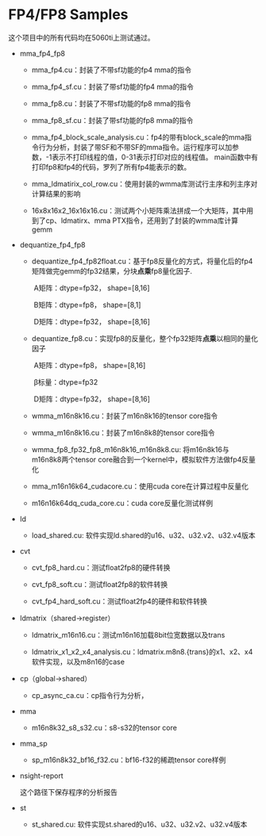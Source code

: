 # FP4/FP8 Samples

这个项目中的所有代码均在5060ti上测试通过。	

- mma_fp4_fp8

  - mma_fp4.cu：封装了不带sf功能的fp4 mma的指令

  - mma_fp4_sf.cu：封装了带sf功能的fp4 mma的指令

  - mma_fp8.cu：封装了不带sf功能的fp8 mma的指令

  - mma_fp8_sf.cu：封装了带sf功能的fp8 mma的指令

  - mma_fp4_block_scale_analysis.cu：fp4的带有block_scale的mma指令行为分析，封装了带SF和不带SF的mma指令。运行程序可以加参数，-1表示不打印线程的值，0-31表示打印对应的线程值。
    main函数中有打印fp8和fp4的代码，罗列了所有fp4能表示的数。

  - mma_ldmatirix_col_row.cu：使用封装的wmma库测试行主序和列主序对计算结果的影响

  - 16x8x16x2_16x16x16.cu：测试两个小矩阵乘法拼成一个大矩阵，其中用到了cp、ldmatirx、mma PTX指令，还用到了封装的wmma库计算gemm

- dequantize_fp4_fp8

  - dequantize_fp4_fp82float.cu：基于fp8反量化的方式，将量化后的fp4矩阵做完gemm的fp32结果，分块**点乘**fp8量化因子.

    ​	A矩阵：dtype=fp32，	shape=[8,16]

    ​	B矩阵：dtype=fp8，	  shape=[8,1]

    ​	D矩阵：dtype=fp32，	shape=[8,16]

  - dequantize_fp8.cu：实现fp8的反量化，整个fp32矩阵**点乘**以相同的量化因子

    ​	A矩阵：dtype=fp8，	   shape=[8,16]

    ​	β标量：dtype=fp32

    ​	D矩阵：dtype=fp32，	shape=[8,16]

  - wmma_m16n8k16.cu：封装了m16n8k16的tensor core指令

  - wmma_m16n8k16.cu：封装了m16n8k8的tensor core指令

  - wmma_fp8_fp32_fp8_m16n8k16_m16n8k8.cu: 将m16n8k16与m16n8k8两个tensor core融合到一个kernel中，模拟软件方法做fp4反量化

  - mma_m16n16k64_cudacore.cu：使用cuda core在计算过程中反量化

  - m16n16k64dq_cuda_core.cu：cuda core反量化测试样例

- ld
  - load_shared.cu: 软件实现ld.shared的u16、u32、u32.v2、u32.v4版本

- cvt
  - cvt_fp8_hard.cu：测试float2fp8的硬件转换

  - cvt_fp8_soft.cu：测试float2fp8的软件转换

  - cvt_fp4_hard_soft.cu：测试float2fp4的硬件和软件转换

- ldmatrix（shared->register）

  - ldmatrix_m16n16.cu：测试m16n16加载8bit位宽数据以及trans

  - ldmatrix_x1_x2_x4_analysis.cu：ldmatrix.m8n8.{trans}的x1、x2、x4软件实现，以及m8n16的case

- cp（global->shared）

  - cp_async_ca.cu：cp指令行为分析，

- mma

  - m16n8k32_s8_s32.cu：s8-s32的tensor core

- mma_sp

  - sp_m16n8k32_bf16_f32.cu：bf16-f32的稀疏tensor core样例

- nsight-report
  
    这个路径下保存程序的分析报告

- st
  - st_shared.cu: 软件实现st.shared的u16、u32、u32.v2、u32.v4版本

